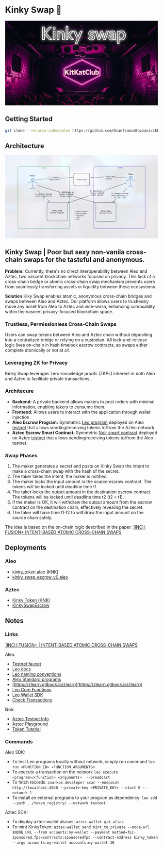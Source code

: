 # Kinky Swap 🔐

![Kinky Swap Banner](./img/github-banner.png)

## Getting Started

```bash
git clone --recurse-submodules https://github.com/GianfrancoBazzani/zkHack-Berlin-Kinky-Swap
```

## Architecture
![Architecture Schema](./img/kiky-swap-schema.png)

## Kinky Swap | Poor but sexy non-vanila cross-chain swaps for the tasteful and anonymous.

**Problem:**
Currently, there's no direct interoperability between Aleo and Aztec, two nascent blockchain networks focused on privacy. This lack of a cross-chain bridge or atomic cross-chain swap mechanism prevents users from seamlessly transferring assets or liquidity between these ecosystems.

**Solution**
Kiky Swap enables atomic, anonymous cross-chain bridges and swaps between Aleo and Aztec. Our platform allows users to trustlessly move any asset from Aleo to Aztec and vice-versa, enhancing comosablity within the nascent privacy-focused blockchain space.

### Trustless, Permissionless Cross-Chain Swaps
Users can swap tokens between Aleo and Aztec chain without depositing into a centralized bridge or relying on a custodian. All lock-and-release logic lives on-chain in hash timelock escrow contracts, so swaps either complete atomically or not at all.

### Leveraging ZK for Privacy
Kinky Swap leverages zero-knowledge proofs (ZKPs) inherent in both Aleo and Aztec to facilitate private transactions.

### Architecure
- **Backend:** A private backend allows makers to post orders with minimal information, enabling takers to consume them.
- **Frontend:** Allows users to interact with the application through wallet injection.
- **Aleo Escrow Program:** Symmetric [Leo program](https://github.com/GianfrancoBazzani/zkHack-Berlin-Kinky-Swap/blob/main/aleo/kinky_swap_escrow_v0/src/main.leo) deployed on Aleo [testnet](https://testnet.aleoscan.io/program?id=kinky_swap_escrow_v0.aleo) that allows sending/receiving tokens to/from the Aztec network.
- **Aztec Escrow Smart Contract:** Symmetric [Noir smart contract](https://github.com/GianfrancoBazzani/zkHack-Berlin-Kinky-Swap/blob/main/aztec/kinky_swap_escrow/src/main.nr) deployed on Aztec [testnet](https://aztecexplorer.xyz/address/0x1951a69527f1b83ee989c9620cc55b9b38d92f9d300995ff5e15a9bfe2912192#bytecode) that allows sending/receiving tokens to/from the Aleo testnet.

### Swap Phases 
1. The maker generates a secret and posts on Kinky Swap the intent to make a cross-chain swap with the hash of the secret.
2. The taker takes the intent; the maker is notified.
3. The maker locks the input amount in the source escrow contract. The tokens will be locked until deadline time t1.
4. The taker locks the output amount in the destination escrow contract. The tokens will be locked until deadline time t2 (t2 < t1).
5. If the maker is OK, it will withdraw the output amount from the escrow contract on the destination chain, effectively revealing the secret.
6. The taker will have time t1-t2 to withdraw the input amount on the source chain safely.

The idea is based on the on-chain logic described in the paper: [1INCH FUSION+ INTENT-BASED ATOMIC CROSS-CHAIN SWAPS](https://1inch.io/assets/1inch-fusion-plus.pdf)


## Deployments

### Aleo 

   - [kinky_token.aleo (KNK)](https://testnet.aleoscan.io/program?id=kinky_token.aleo)
   - [kinky_swap_escrow_v0.aleo](https://testnet.aleoscan.io/program?id=kinky_swap_escrow_v0.aleo)

### Aztec
   - [Kinky Token (KNK)](https://aztecexplorer.xyz/address/0x29fe8914d01c5360cb747d02e70a47f0039d0cfbd736b691d7de582bee2f7547)
   - [KinkySwapEscrow](https://aztecexplorer.xyz/address/0x1951a69527f1b83ee989c9620cc55b9b38d92f9d300995ff5e15a9bfe2912192#bytecode)

## Notes

### Links

[1INCH FUSION+ | INTENT-BASED ATOMIC CROSS-CHAIN SWAPS](https://1inch.io/assets/1inch-fusion-plus.pdf)

Aleo:
   - [Testnet faucet](https://discord.com/channels/913160862670397510/1202322326230937640)
   - [Leo docs](https://docs.leo-lang.org/leo)
   - [Leo naming conventions](https://developer.aleo.org/guides/leo/leo_best_practices)
   - [Aleo Standard programs](https://github.com/demox-labs/aleo-standard-programs/tree/main)
   - [https://zlearn.gitbook.io/zlearn](https://zlearn.gitbook.io/zlearn)
   - [Leo Core Functions](https://zlearn.gitbook.io/zlearn/introduction-to-leo/3.7-operators#core-functions)
   - [Leo Wallet SDK](https://docs.leo.app/aleo-wallet-adapter)
   - [Check Transactions](https://docs.explorer.provable.com/docs/api-reference/28l42jqxvwhs7-get-confirmation-status-of-transaction)

Noir:
   - [Aztec Testnet Info](https://docs.aztec.network/try_testnet)
   - [Aztec Playground](https://play.aztec.network/latest/)
   - [Token Tutorial](https://docs.aztec.network/developers/guides/getting_started_on_testnet)

### Commands

Aleo SDK:
   - To test Leo programs locally without network, simply run command `leo run <FUNCTION_ID> <FUNCTION_ARGUMENTS>` 
   - To execute a transaction on the network `leo execute <program>/<function> <arguments>  --broadcast`
   - To fetch records: `snarkos developer scan --endpoint http://localhost:3030 --private-key <PRIVATE_KEY> --start 0 --network 1`
  - To install an external programs to your program as dependency:  `leo add --path ../token_registry/ --network testnet`

Aztec SDK:
 - To display aztec-wallet aliases: `aztec-wallet get-alias`
 - To mint KinkyToken: `aztec-wallet send mint_to_private --node-url $NODE_URL --from accounts:my-wallet --payment method=fpc-sponsored,fpc=contracts:sponsoredfpc --contract-address kinky_token  --args accounts:my-wallet accounts:my-wallet 10`